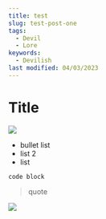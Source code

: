 ```yaml
---
title: test
slug: test-post-one
tags:
  - Devil
  - Lore
keywords:
  - Devilish
last modified: 04/03/2023
---
```

# T﻿itle

![](https://res.cloudinary.com/dzbuflwjv/image/upload/v1680302538/cld-sample-5.jpg)

* b﻿ullet list
* l﻿ist 2
* l﻿ist 

`c﻿ode block`

> q﻿uote

![](https://res.cloudinary.com/dzbuflwjv/image/upload/v1680302536/cld-sample-2.jpg)